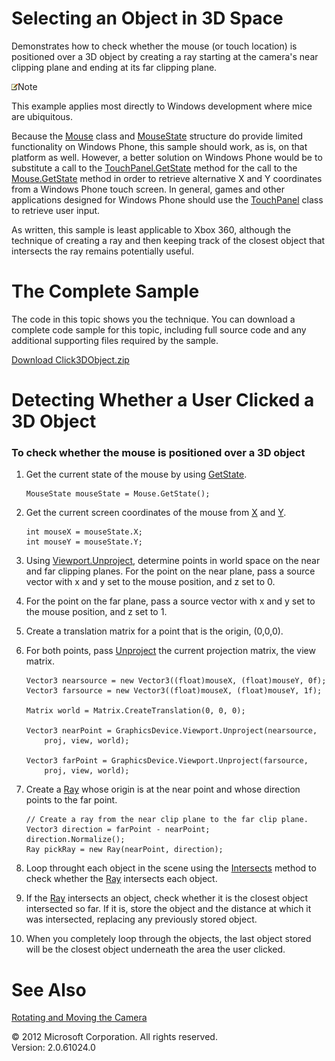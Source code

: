 ﻿

# Selecting an Object in 3D Space

Demonstrates how to check whether the mouse (or touch location) is positioned over a 3D object by creating a ray starting at the camera's near clipping plane and ending at its far clipping plane.

![](note.gif)Note

This example applies most directly to Windows development where mice are ubiquitous.

Because the [Mouse](T_Microsoft_Xna_Framework_Input_Mouse.md) class and [MouseState](T_Microsoft_Xna_Framework_Input_MouseState.md) structure do provide limited functionality on Windows Phone, this sample should work, as is, on that platform as well. However, a better solution on Windows Phone would be to substitute a call to the [TouchPanel.GetState](M_MXFIT_TouchPanel_GetState.md) method for the call to the [Mouse.GetState](M_Microsoft_Xna_Framework_Input_Mouse_GetState.md) method in order to retrieve alternative X and Y coordinates from a Windows Phone touch screen. In general, games and other applications designed for Windows Phone should use the [TouchPanel](T_MXFIT_TouchPanel.md) class to retrieve user input.

As written, this sample is least applicable to Xbox 360, although the technique of creating a ray and then keeping track of the closest object that intersects the ray remains potentially useful.

# The Complete Sample

The code in this topic shows you the technique. You can download a complete code sample for this topic, including full source code and any additional supporting files required by the sample.

[Download Click3DObject.zip](http://go.microsoft.com/fwlink/?LinkId=258689)

# Detecting Whether a User Clicked a 3D Object

### To check whether the mouse is positioned over a 3D object

1.  Get the current state of the mouse by using [GetState](M_Microsoft_Xna_Framework_Input_Mouse_GetState.md).
    
    ```
    MouseState mouseState = Mouse.GetState();
    ```
    
2.  Get the current screen coordinates of the mouse from [X](P_Microsoft_Xna_Framework_Input_MouseState_X.md) and [Y](P_Microsoft_Xna_Framework_Input_MouseState_Y.md).
    
    ```
    int mouseX = mouseState.X;
    int mouseY = mouseState.Y;
    ```
    
3.  Using [Viewport.Unproject](M_Microsoft_Xna_Framework_Graphics_Viewport_Unproject.md), determine points in world space on the near and far clipping planes. For the point on the near plane, pass a source vector with x and y set to the mouse position, and z set to 0.
    
4.  For the point on the far plane, pass a source vector with x and y set to the mouse position, and z set to 1.
    
5.  Create a translation matrix for a point that is the origin, (0,0,0).
    
6.  For both points, pass [Unproject](M_Microsoft_Xna_Framework_Graphics_Viewport_Unproject.md) the current projection matrix, the view matrix.
    
    ```
    Vector3 nearsource = new Vector3((float)mouseX, (float)mouseY, 0f);
    Vector3 farsource = new Vector3((float)mouseX, (float)mouseY, 1f);
    
    Matrix world = Matrix.CreateTranslation(0, 0, 0);
    
    Vector3 nearPoint = GraphicsDevice.Viewport.Unproject(nearsource,
        proj, view, world);
    
    Vector3 farPoint = GraphicsDevice.Viewport.Unproject(farsource,
        proj, view, world);
    ```
    
7.  Create a [Ray](T_Microsoft_Xna_Framework_Ray.md) whose origin is at the near point and whose direction points to the far point.
    
    ```
    // Create a ray from the near clip plane to the far clip plane.
    Vector3 direction = farPoint - nearPoint;
    direction.Normalize();
    Ray pickRay = new Ray(nearPoint, direction);
    ```
    
8.  Loop throught each object in the scene using the [Intersects](O_M_Microsoft_Xna_Framework_Ray_Intersects.md) method to check whether the [Ray](T_Microsoft_Xna_Framework_Ray.md) intersects each object.
    
9.  If the [Ray](T_Microsoft_Xna_Framework_Ray.md) intersects an object, check whether it is the closest object intersected so far. If it is, store the object and the distance at which it was intersected, replacing any previously stored object.
    
10.  When you completely loop through the objects, the last object stored will be the closest object underneath the area the user clicked.
    

# See Also

[Rotating and Moving the Camera](Math_HowTo_RotateMoveCamera.md)  

© 2012 Microsoft Corporation. All rights reserved.  
Version: 2.0.61024.0